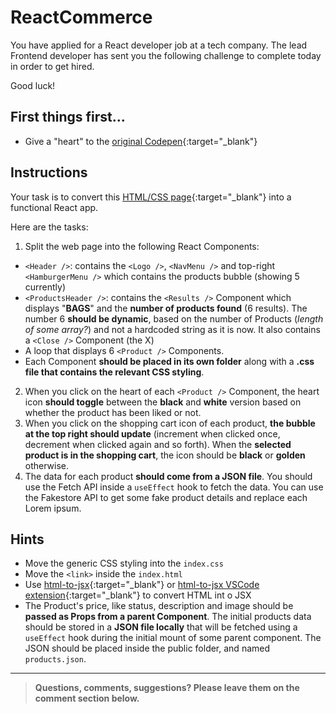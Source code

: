 # ReactCommerce

You have applied for a React developer job at a tech company. The lead Frontend developer has sent you the following challenge to complete today in order to get hired.

Good luck!

## First things first...

- Give a "heart" to the [original Codepen](https://codepen.io/esco69/pen/pNXqXx){:target="_blank"}

## Instructions

Your task is to convert this [HTML/CSS page](./final/){:target="_blank"} into a functional React app.

Here are the tasks:

1. Split the web page into the following React Components:
  - `<Header />`: contains the `<Logo />`, `<NavMenu />` and top-right `<HamburgerMenu />` which contains the products bubble (showing 5 currently)
  - `<ProductsHeader />`: contains the `<Results />` Component which displays "**BAGS**" and the **number of products found** (6 results). The number 6 **should be dynamic**, based on the number of Products (_length of some array?_) and not a hardcoded string as it is now. It also contains a `<Close />` Component (the X)
  - A loop that displays 6 `<Product />` Components.
  - Each Component **should be placed in its own folder** along with a **.css file that contains the relevant CSS styling**.
2. When you click on the heart of each `<Product />` Component, the heart icon **should toggle** between the **black** and **white** version based on whether the product has been liked or not.
3. When you click on the shopping cart icon of each product, **the bubble at the top right should update** (increment when clicked once, decrement when clicked again and so forth). When the **selected product is in the shopping cart**, the icon should be **black** or **golden** otherwise.
4. The data for each product **should come from a JSON file**. You should use the Fetch API inside a `useEffect` hook to fetch the data. You can use the Fakestore API to get some fake product details and replace each Lorem ipsum.

## Hints

- Move the generic CSS styling into the `index.css`
- Move the `<link>` inside the `index.html`
- Use [html-to-jsx](https://transform.tools/html-to-jsx){:target="_blank"} or [html-to-jsx VSCode extension](https://marketplace.visualstudio.com/items?itemName=riazxrazor.html-to-jsx){:target="_blank"} to convert HTML int o JSX
- The Product's price, like status, description and image should be **passed as Props from a parent Component**. The initial products data should be stored in a **JSON file locally** that will be fetched using a `useEffect` hook during the initial mount of some parent component. The JSON should be placed inside the public folder, and named `products.json`.

---

> **Questions, comments, suggestions? Please leave them on the comment section below.**

<script src="https://utteranc.es/client.js"
  repo="in-tech-gration/WDX-180"
  issue-term="pathname"
  theme="github-dark"
  crossorigin="anonymous"
  async>
</script>
